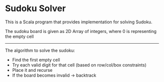 # Sudoku Solver

This is a Scala program that provides implementation for solving Sudoku.

The sudoku board is given as 2D Array of integers, where 0 is representing the empty cell


---
The algorithm to solve the sudoku:
- Find the first empty cell
-  Try each valid digit for that cell (based on row/col/box constraints)
-  Place it and recurse
-  If the board becomes invalid → backtrack